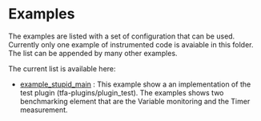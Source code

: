 Examples
========

The examples are listed with a set of configuration that can be used.
Currently only one example of instrumented code is avaiable in this folder. 
The list can be appended by many other examples.


The current list is available here:

 * [example_stupid_main](example_stupid_main/README.md) : This example show a an implementation of the test
   plugin (tfa-plugins/plugin_test). The examples shows two benchmarking
   element that are the Variable monitoring and the Timer measurement.
